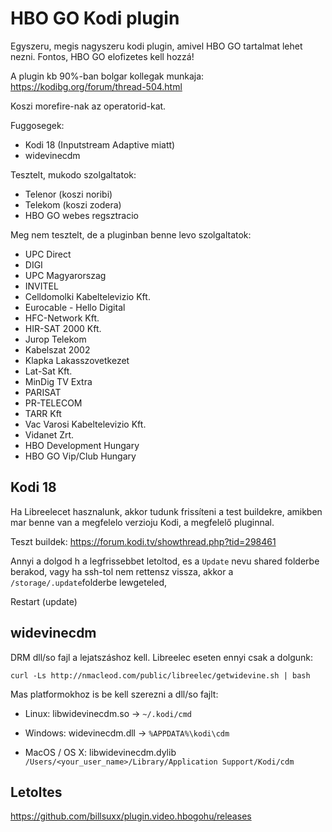 # HBO GO Kodi plugin

Egyszeru, megis nagyszeru kodi plugin, amivel HBO GO tartalmat lehet nezni. Fontos, HBO GO elofizetes kell hozzá!

A plugin kb 90%-ban bolgar kollegak munkaja: https://kodibg.org/forum/thread-504.html

Koszi morefire-nak az operatorid-kat.

Fuggosegek:
 * Kodi 18 (Inputstream Adaptive miatt)
 * widevinecdm

Tesztelt, mukodo szolgaltatok:
 * Telenor (koszi noribi)
 * Telekom (koszi zodera)
 * HBO GO webes regsztracio

Meg nem tesztelt, de a pluginban benne levo szolgaltatok:
 * UPC Direct
 * DIGI
 * UPC Magyarorszag
 * INVITEL
 * Celldomolki Kabeltelevizio Kft.
 * Eurocable - Hello Digital
 * HFC-Network Kft.
 * HIR-SAT 2000 Kft.
 * Jurop Telekom
 * Kabelszat 2002
 * Klapka Lakasszovetkezet
 * Lat-Sat Kft.
 * MinDig TV Extra
 * PARISAT
 * PR-TELECOM
 * TARR Kft
 * Vac Varosi Kabeltelevizio Kft.
 * Vidanet Zrt.
 * HBO Development Hungary
 * HBO GO Vip/Club Hungary



## Kodi 18

Ha Libreelecet hasznalunk, akkor tudunk frissíteni a test buildekre, amikben mar benne van a megfelelo verzioju Kodi, a megfelelő pluginnal.

Teszt buildek: https://forum.kodi.tv/showthread.php?tid=298461

Annyi a dolgod h a legfrissebbet letoltod, es a `Update` nevu shared folderbe berakod, vagy ha ssh-tol nem rettensz vissza, akkor a `/storage/.update`folderbe lewgeteled,

Restart (update)


## widevinecdm

DRM dll/so fajl a lejatszáshoz kell. Libreelec eseten ennyi csak a dolgunk:

```
curl -Ls http://nmacleod.com/public/libreelec/getwidevine.sh | bash
```

Mas platformokhoz is be kell szerezni a dll/so fajlt:

 * Linux:  libwidevinecdm.so -> `~/.kodi/cmd`

 * Windows: widevinecdm.dll -> `%APPDATA%\kodi\cdm`

 * MacOS / OS X: libwidevinecdm.dylib `/Users/<your_user_name>/Library/Application Support/Kodi/cdm`


## Letoltes

https://github.com/billsuxx/plugin.video.hbogohu/releases